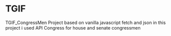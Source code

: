 # TGIF
TGIF_CongressMen
Project based on vanilla javascript fetch and json
in this project i used API Congress for house and senate congressmen
